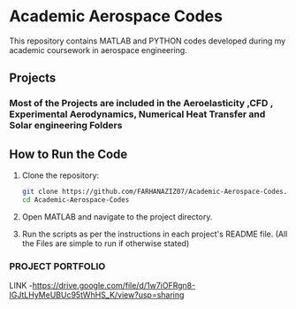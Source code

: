 # Academic Aerospace Codes

This repository contains MATLAB and PYTHON codes developed during my academic coursework in aerospace engineering.

## Projects

### Most of the Projects are included in the Aeroelasticity ,CFD , Experimental Aerodynamics, Numerical Heat Transfer and Solar engineering Folders


## How to Run the Code

1. Clone the repository:
    ```sh
    git clone https://github.com/FARHANAZIZ07/Academic-Aerospace-Codes.git
    cd Academic-Aerospace-Codes
    ```

2. Open MATLAB and navigate to the project directory.
3. Run the scripts as per the instructions in each project's README file. (All the Files are simple to run if otherwise stated)

### PROJECT PORTFOLIO 
LINK -https://drive.google.com/file/d/1w7iOFRgn8-IGJtLHyMeUBUc95tWhHS_K/view?usp=sharing
